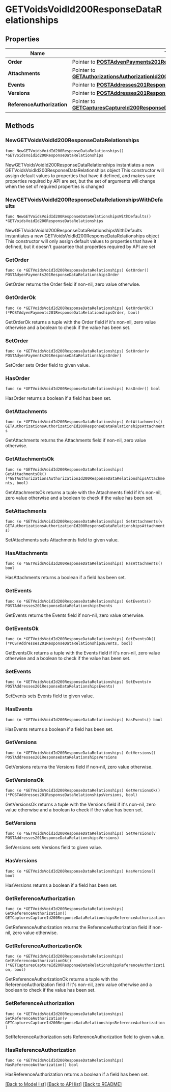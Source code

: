 # GETVoidsVoidId200ResponseDataRelationships

## Properties

Name | Type | Description | Notes
------------ | ------------- | ------------- | -------------
**Order** | Pointer to [**POSTAdyenPayments201ResponseDataRelationshipsOrder**](POSTAdyenPayments201ResponseDataRelationshipsOrder.md) |  | [optional] 
**Attachments** | Pointer to [**GETAuthorizationsAuthorizationId200ResponseDataRelationshipsAttachments**](GETAuthorizationsAuthorizationId200ResponseDataRelationshipsAttachments.md) |  | [optional] 
**Events** | Pointer to [**POSTAddresses201ResponseDataRelationshipsEvents**](POSTAddresses201ResponseDataRelationshipsEvents.md) |  | [optional] 
**Versions** | Pointer to [**POSTAddresses201ResponseDataRelationshipsVersions**](POSTAddresses201ResponseDataRelationshipsVersions.md) |  | [optional] 
**ReferenceAuthorization** | Pointer to [**GETCapturesCaptureId200ResponseDataRelationshipsReferenceAuthorization**](GETCapturesCaptureId200ResponseDataRelationshipsReferenceAuthorization.md) |  | [optional] 

## Methods

### NewGETVoidsVoidId200ResponseDataRelationships

`func NewGETVoidsVoidId200ResponseDataRelationships() *GETVoidsVoidId200ResponseDataRelationships`

NewGETVoidsVoidId200ResponseDataRelationships instantiates a new GETVoidsVoidId200ResponseDataRelationships object
This constructor will assign default values to properties that have it defined,
and makes sure properties required by API are set, but the set of arguments
will change when the set of required properties is changed

### NewGETVoidsVoidId200ResponseDataRelationshipsWithDefaults

`func NewGETVoidsVoidId200ResponseDataRelationshipsWithDefaults() *GETVoidsVoidId200ResponseDataRelationships`

NewGETVoidsVoidId200ResponseDataRelationshipsWithDefaults instantiates a new GETVoidsVoidId200ResponseDataRelationships object
This constructor will only assign default values to properties that have it defined,
but it doesn't guarantee that properties required by API are set

### GetOrder

`func (o *GETVoidsVoidId200ResponseDataRelationships) GetOrder() POSTAdyenPayments201ResponseDataRelationshipsOrder`

GetOrder returns the Order field if non-nil, zero value otherwise.

### GetOrderOk

`func (o *GETVoidsVoidId200ResponseDataRelationships) GetOrderOk() (*POSTAdyenPayments201ResponseDataRelationshipsOrder, bool)`

GetOrderOk returns a tuple with the Order field if it's non-nil, zero value otherwise
and a boolean to check if the value has been set.

### SetOrder

`func (o *GETVoidsVoidId200ResponseDataRelationships) SetOrder(v POSTAdyenPayments201ResponseDataRelationshipsOrder)`

SetOrder sets Order field to given value.

### HasOrder

`func (o *GETVoidsVoidId200ResponseDataRelationships) HasOrder() bool`

HasOrder returns a boolean if a field has been set.

### GetAttachments

`func (o *GETVoidsVoidId200ResponseDataRelationships) GetAttachments() GETAuthorizationsAuthorizationId200ResponseDataRelationshipsAttachments`

GetAttachments returns the Attachments field if non-nil, zero value otherwise.

### GetAttachmentsOk

`func (o *GETVoidsVoidId200ResponseDataRelationships) GetAttachmentsOk() (*GETAuthorizationsAuthorizationId200ResponseDataRelationshipsAttachments, bool)`

GetAttachmentsOk returns a tuple with the Attachments field if it's non-nil, zero value otherwise
and a boolean to check if the value has been set.

### SetAttachments

`func (o *GETVoidsVoidId200ResponseDataRelationships) SetAttachments(v GETAuthorizationsAuthorizationId200ResponseDataRelationshipsAttachments)`

SetAttachments sets Attachments field to given value.

### HasAttachments

`func (o *GETVoidsVoidId200ResponseDataRelationships) HasAttachments() bool`

HasAttachments returns a boolean if a field has been set.

### GetEvents

`func (o *GETVoidsVoidId200ResponseDataRelationships) GetEvents() POSTAddresses201ResponseDataRelationshipsEvents`

GetEvents returns the Events field if non-nil, zero value otherwise.

### GetEventsOk

`func (o *GETVoidsVoidId200ResponseDataRelationships) GetEventsOk() (*POSTAddresses201ResponseDataRelationshipsEvents, bool)`

GetEventsOk returns a tuple with the Events field if it's non-nil, zero value otherwise
and a boolean to check if the value has been set.

### SetEvents

`func (o *GETVoidsVoidId200ResponseDataRelationships) SetEvents(v POSTAddresses201ResponseDataRelationshipsEvents)`

SetEvents sets Events field to given value.

### HasEvents

`func (o *GETVoidsVoidId200ResponseDataRelationships) HasEvents() bool`

HasEvents returns a boolean if a field has been set.

### GetVersions

`func (o *GETVoidsVoidId200ResponseDataRelationships) GetVersions() POSTAddresses201ResponseDataRelationshipsVersions`

GetVersions returns the Versions field if non-nil, zero value otherwise.

### GetVersionsOk

`func (o *GETVoidsVoidId200ResponseDataRelationships) GetVersionsOk() (*POSTAddresses201ResponseDataRelationshipsVersions, bool)`

GetVersionsOk returns a tuple with the Versions field if it's non-nil, zero value otherwise
and a boolean to check if the value has been set.

### SetVersions

`func (o *GETVoidsVoidId200ResponseDataRelationships) SetVersions(v POSTAddresses201ResponseDataRelationshipsVersions)`

SetVersions sets Versions field to given value.

### HasVersions

`func (o *GETVoidsVoidId200ResponseDataRelationships) HasVersions() bool`

HasVersions returns a boolean if a field has been set.

### GetReferenceAuthorization

`func (o *GETVoidsVoidId200ResponseDataRelationships) GetReferenceAuthorization() GETCapturesCaptureId200ResponseDataRelationshipsReferenceAuthorization`

GetReferenceAuthorization returns the ReferenceAuthorization field if non-nil, zero value otherwise.

### GetReferenceAuthorizationOk

`func (o *GETVoidsVoidId200ResponseDataRelationships) GetReferenceAuthorizationOk() (*GETCapturesCaptureId200ResponseDataRelationshipsReferenceAuthorization, bool)`

GetReferenceAuthorizationOk returns a tuple with the ReferenceAuthorization field if it's non-nil, zero value otherwise
and a boolean to check if the value has been set.

### SetReferenceAuthorization

`func (o *GETVoidsVoidId200ResponseDataRelationships) SetReferenceAuthorization(v GETCapturesCaptureId200ResponseDataRelationshipsReferenceAuthorization)`

SetReferenceAuthorization sets ReferenceAuthorization field to given value.

### HasReferenceAuthorization

`func (o *GETVoidsVoidId200ResponseDataRelationships) HasReferenceAuthorization() bool`

HasReferenceAuthorization returns a boolean if a field has been set.


[[Back to Model list]](../README.md#documentation-for-models) [[Back to API list]](../README.md#documentation-for-api-endpoints) [[Back to README]](../README.md)


